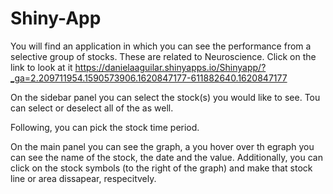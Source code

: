 # Shiny-App 

You will find an application in which you can see the performance from a selective group of stocks.
These are related to Neuroscience. Click on the link to look at it https://danielaaguilar.shinyapps.io/Shinyapp/?_ga=2.209711954.1590573906.1620847177-611882640.1620847177 

On the sidebar panel you can select the stock(s) you would like to see. Tou can select or deselect 
all of the as well.

Following, you can pick the stock time period. 

On the main panel you can see the graph, a you hover over th egraph you can see the name of the stock,
the date and the value. Additionally, you can click on the stock symbols (to the right of the graph) 
and make that stock line or area dissapear, respecitvely. 


